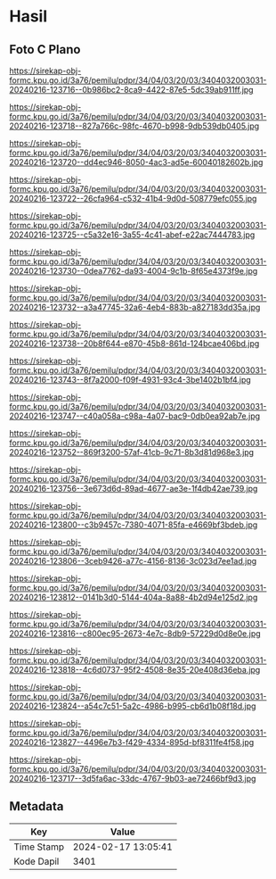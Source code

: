 # Hasil

## Foto C Plano

https://sirekap-obj-formc.kpu.go.id/3a76/pemilu/pdpr/34/04/03/20/03/3404032003031-20240216-123716--0b986bc2-8ca9-4422-87e5-5dc39ab911ff.jpg

https://sirekap-obj-formc.kpu.go.id/3a76/pemilu/pdpr/34/04/03/20/03/3404032003031-20240216-123718--827a766c-98fc-4670-b998-9db539db0405.jpg

https://sirekap-obj-formc.kpu.go.id/3a76/pemilu/pdpr/34/04/03/20/03/3404032003031-20240216-123720--dd4ec946-8050-4ac3-ad5e-60040182602b.jpg

https://sirekap-obj-formc.kpu.go.id/3a76/pemilu/pdpr/34/04/03/20/03/3404032003031-20240216-123722--26cfa964-c532-41b4-9d0d-508779efc055.jpg

https://sirekap-obj-formc.kpu.go.id/3a76/pemilu/pdpr/34/04/03/20/03/3404032003031-20240216-123725--c5a32e16-3a55-4c41-abef-e22ac7444783.jpg

https://sirekap-obj-formc.kpu.go.id/3a76/pemilu/pdpr/34/04/03/20/03/3404032003031-20240216-123730--0dea7762-da93-4004-9c1b-8f65e4373f9e.jpg

https://sirekap-obj-formc.kpu.go.id/3a76/pemilu/pdpr/34/04/03/20/03/3404032003031-20240216-123732--a3a47745-32a6-4eb4-883b-a827183dd35a.jpg

https://sirekap-obj-formc.kpu.go.id/3a76/pemilu/pdpr/34/04/03/20/03/3404032003031-20240216-123738--20b8f644-e870-45b8-861d-124bcae406bd.jpg

https://sirekap-obj-formc.kpu.go.id/3a76/pemilu/pdpr/34/04/03/20/03/3404032003031-20240216-123743--8f7a2000-f09f-4931-93c4-3be1402b1bf4.jpg

https://sirekap-obj-formc.kpu.go.id/3a76/pemilu/pdpr/34/04/03/20/03/3404032003031-20240216-123747--c40a058a-c98a-4a07-bac9-0db0ea92ab7e.jpg

https://sirekap-obj-formc.kpu.go.id/3a76/pemilu/pdpr/34/04/03/20/03/3404032003031-20240216-123752--869f3200-57af-41cb-9c71-8b3d81d968e3.jpg

https://sirekap-obj-formc.kpu.go.id/3a76/pemilu/pdpr/34/04/03/20/03/3404032003031-20240216-123756--3e673d6d-89ad-4677-ae3e-1f4db42ae739.jpg

https://sirekap-obj-formc.kpu.go.id/3a76/pemilu/pdpr/34/04/03/20/03/3404032003031-20240216-123800--c3b9457c-7380-4071-85fa-e4669bf3bdeb.jpg

https://sirekap-obj-formc.kpu.go.id/3a76/pemilu/pdpr/34/04/03/20/03/3404032003031-20240216-123806--3ceb9426-a77c-4156-8136-3c023d7ee1ad.jpg

https://sirekap-obj-formc.kpu.go.id/3a76/pemilu/pdpr/34/04/03/20/03/3404032003031-20240216-123812--0141b3d0-5144-404a-8a88-4b2d94e125d2.jpg

https://sirekap-obj-formc.kpu.go.id/3a76/pemilu/pdpr/34/04/03/20/03/3404032003031-20240216-123816--c800ec95-2673-4e7c-8db9-57229d0d8e0e.jpg

https://sirekap-obj-formc.kpu.go.id/3a76/pemilu/pdpr/34/04/03/20/03/3404032003031-20240216-123818--4c6d0737-95f2-4508-8e35-20e408d36eba.jpg

https://sirekap-obj-formc.kpu.go.id/3a76/pemilu/pdpr/34/04/03/20/03/3404032003031-20240216-123824--a54c7c51-5a2c-4986-b995-cb6d1b08f18d.jpg

https://sirekap-obj-formc.kpu.go.id/3a76/pemilu/pdpr/34/04/03/20/03/3404032003031-20240216-123827--4496e7b3-f429-4334-895d-bf8311fe4f58.jpg

https://sirekap-obj-formc.kpu.go.id/3a76/pemilu/pdpr/34/04/03/20/03/3404032003031-20240216-123717--3d5fa6ac-33dc-4767-9b03-ae72466bf9d3.jpg


## Metadata

| Key        | Value               |
| ---------- | ------------------- |
| Time Stamp | 2024-02-17 13:05:41 |
| Kode Dapil | 3401                |



